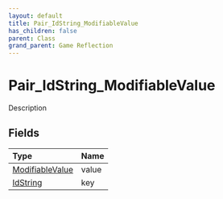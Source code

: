 ```yaml
---
layout: default
title: Pair_IdString_ModifiableValue
has_children: false
parent: Class
grand_parent: Game Reflection
---
```

# Pair_IdString_ModifiableValue
Description 

## Fields
| Type | Name |
|:-------------|:--------------|
| [ModifiableValue](/game-reflection/classes/modifiable_value.md) | value |
| [IdString](/game-reflection/components/id_string.md) | key |
